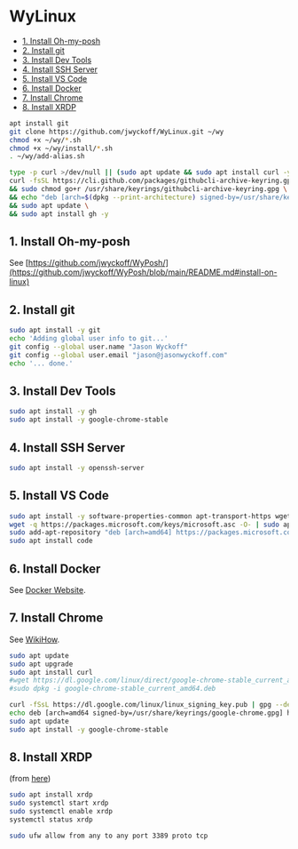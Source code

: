# WyLinux <!-- omit in toc -->

- [1. Install Oh-my-posh](#1-install-oh-my-posh)
- [2. Install git](#2-install-git)
- [3. Install Dev Tools](#3-install-dev-tools)
- [4. Install SSH Server](#4-install-ssh-server)
- [5. Install VS Code](#5-install-vs-code)
- [6. Install Docker](#6-install-docker)
- [7. Install Chrome](#7-install-chrome)
- [8. Install XRDP](#8-install-xrdp)

``` bash
apt install git
git clone https://github.com/jwyckoff/WyLinux.git ~/wy
chmod +x ~/wy/*.sh
chmod +x ~/wy/install/*.sh
. ~/wy/add-alias.sh

```

``` bash
type -p curl >/dev/null || (sudo apt update && sudo apt install curl -y)
curl -fsSL https://cli.github.com/packages/githubcli-archive-keyring.gpg | sudo dd of=/usr/share/keyrings/githubcli-archive-keyring.gpg \
&& sudo chmod go+r /usr/share/keyrings/githubcli-archive-keyring.gpg \
&& echo "deb [arch=$(dpkg --print-architecture) signed-by=/usr/share/keyrings/githubcli-archive-keyring.gpg] https://cli.github.com/packages stable main" | sudo tee /etc/apt/sources.list.d/github-cli.list > /dev/null \
&& sudo apt update \
&& sudo apt install gh -y
```

## 1. Install Oh-my-posh

See [https://github.com/jwyckoff/WyPosh/](https://github.com/jwyckoff/WyPosh/blob/main/README.md#install-on-linux)

## 2. Install git

``` bash
sudo apt install -y git
echo 'Adding global user info to git...'
git config --global user.name "Jason Wyckoff"
git config --global user.email "jason@jasonwyckoff.com"
echo '... done.'
```
## 3. Install Dev Tools

``` bash
sudo apt install -y gh
sudo apt install -y google-chrome-stable
```

## 4. Install SSH Server

``` bash
sudo apt install -y openssh-server
```

## 5. Install VS Code

``` bash
sudo apt install -y software-properties-common apt-transport-https wget
wget -q https://packages.microsoft.com/keys/microsoft.asc -O- | sudo apt-key add -
sudo add-apt-repository "deb [arch=amd64] https://packages.microsoft.com/repos/vscode stable main"
sudo apt install code
```

## 6. Install Docker

See [Docker Website](https://docs.docker.com/engine/install/ubuntu/#set-up-the-repository).

## 7. Install Chrome

See [WikiHow](https://www.wikihow.com/Install-Google-Chrome-Using-Terminal-on-Linux).

``` bash
sudo apt update
sudo apt upgrade
sudo apt install curl
#wget https://dl.google.com/linux/direct/google-chrome-stable_current_amd64.deb
#sudo dpkg -i google-chrome-stable_current_amd64.deb

curl -fSsL https://dl.google.com/linux/linux_signing_key.pub | gpg --dearmor | sudo tee /usr/share/keyrings/google-chrome.gpg > /dev/null
echo deb [arch=amd64 signed-by=/usr/share/keyrings/google-chrome.gpg] http://dl.google.com/linux/chrome/deb/ stable main | sudo tee /etc/apt/sources.list.d/google-chrome.list
sudo apt update
sudo apt install -y google-chrome-stable

```


## 8. Install XRDP
(from [here](https://linux.how2shout.com/ubuntu-22-04-remote-desktop-access-from-windows-11-or-10/#:~:text=Connect%20Ubuntu%2022.,-o4%20remotely%20using&text=There%20type%20%E2%80%9CRemote%20Desktop%20Connection,on%20the%20%E2%80%9CConnect%E2%80%9D%20button.))
``` bash
sudo apt install xrdp
sudo systemctl start xrdp
sudo systemctl enable xrdp
systemctl status xrdp

sudo ufw allow from any to any port 3389 proto tcp

```
